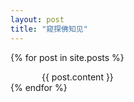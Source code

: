 ```yaml
---
layout: post
title: "窥探佛知见"
---
```

{% for post in site.posts %}
  <div style="padding-left: 50px;">{{ post.content }}</div>
{% endfor %}
